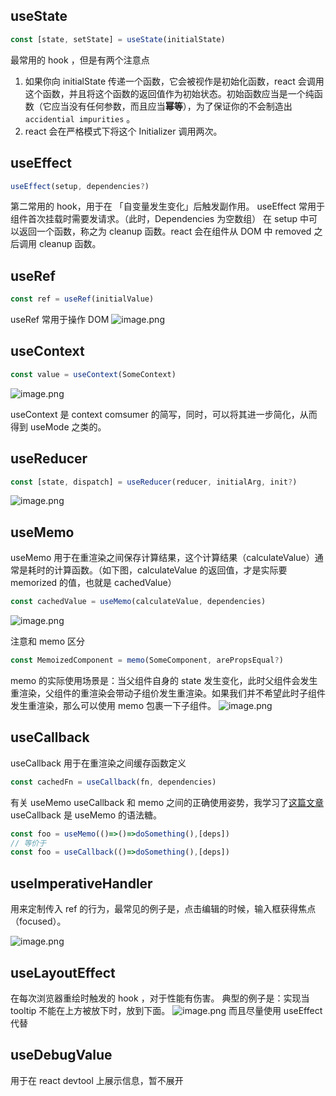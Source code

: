 ## useState
```js
const [state, setState] = useState(initialState)
```
最常用的 hook ，但是有两个注意点
1. 如果你向 initialState 传递一个函数，它会被视作是初始化函数，react 会调用这个函数，并且将这个函数的返回值作为初始状态。初始函数应当是一个纯函数（它应当没有任何参数，而且应当**幂等**），为了保证你的不会制造出 `accidential impurities` 。
2. react 会在严格模式下将这个 Initializer 调用两次。

## useEffect
```js
useEffect(setup, dependencies?)
```
第二常用的 hook，用于在 「自变量发生变化」后触发副作用。
useEffect 常用于组件首次挂载时需要发请求。（此时，Dependencies 为空数组）
在 setup 中可以返回一个函数，称之为 cleanup 函数。react 会在组件从 DOM 中 removed 之后调用 cleanup 函数。

## useRef
```js
const ref = useRef(initialValue)
```
useRef 常用于操作 DOM
![image.png](https://p5.music.126.net/obj/wo3DlcOGw6DClTvDisK1/24686000045/6f64/a8c0/368c/c1cf8b8128270b71abce2f14d4b4dcc3.png)

## useContext
```js
const value = useContext(SomeContext)
```
![image.png](https://p5.music.126.net/obj/wo3DlcOGw6DClTvDisK1/24686371069/09ae/c227/c8ac/929fd904eff3ad1bb4fcb69538c08ebd.png)

useContext 是 context comsumer 的简写，同时，可以将其进一步简化，从而得到 useMode 之类的。

## useReducer
```js
const [state, dispatch] = useReducer(reducer, initialArg, init?)
```
![image.png](https://p5.music.126.net/obj/wo3DlcOGw6DClTvDisK1/24686798408/ec87/3061/db15/874077695cc416c8d5df06923f583f9a.png)

## useMemo
useMemo 用于在重渲染之间保存计算结果，这个计算结果（calculateValue）通常是耗时的计算函数。（如下图，calculateValue 的返回值，才是实际要 memorized 的值，也就是 cachedValue）
```js
const cachedValue = useMemo(calculateValue, dependencies)
```
![image.png](https://p5.music.126.net/obj/wo3DlcOGw6DClTvDisK1/24714023944/c7dd/14ff/d2a4/000bbc4e8ca8275905d49e0fa90668bd.png)

注意和 memo 区分

```js
const MemoizedComponent = memo(SomeComponent, arePropsEqual?)
```

memo 的实际使用场景是：当父组件自身的 state 发生变化，此时父组件会发生重渲染，父组件的重渲染会带动子组价发生重渲染。如果我们并不希望此时子组件发生重渲染，那么可以使用 memo 包裹一下子组件。
![image.png](https://p5.music.126.net/obj/wo3DlcOGw6DClTvDisK1/24786292394/bd03/ffef/ff71/021752f3ac54ade66c2bb64614816e0a.png)


## useCallback
useCallback 用于在重渲染之间缓存函数定义
```js
const cachedFn = useCallback(fn, dependencies)
```

有关 useMemo useCallback 和 memo 之间的正确使用姿势，我学习了[这篇文章](https://juejin.cn/post/7146107198215553055)
useCallback 是 useMemo 的语法糖。
```js
const foo = useMemo(()=>()=>doSomething(),[deps])
// 等价于
const foo = useCallback(()=>doSomething(),[deps])
```


## useImperativeHandler
用来定制传入 ref 的行为，最常见的例子是，点击编辑的时候，输入框获得焦点（focused）。

![image.png](https://p5.music.126.net/obj/wo3DlcOGw6DClTvDisK1/24786725220/69d3/1e2b/9318/16799c462f90b19c1313e6a83bb72577.png)

## useLayoutEffect
在每次浏览器重绘时触发的 hook ，对于性能有伤害。
典型的例子是：实现当 tooltip 不能在上方被放下时，放到下面。
![image.png](https://p5.music.126.net/obj/wo3DlcOGw6DClTvDisK1/24786996940/f37b/9e52/62f3/a97b0bb8688267c489221791c33016dc.png)
而且尽量使用 useEffect 代替

## useDebugValue

用于在 react devtool 上展示信息，暂不展开
